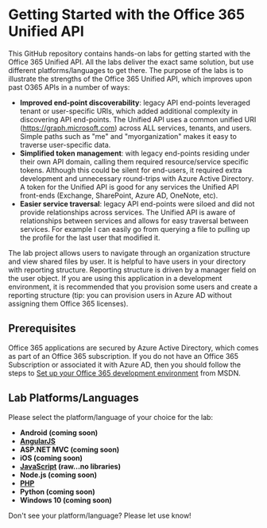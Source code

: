 # Getting Started with the Office 365 Unified API #
This GitHub repository contains hands-on labs for getting started with the Office 365 Unified API. All the labs deliver the  exact same solution, but use different platforms/languages to get there. The purpose of the labs is to illustrate the strengths of the Office 365 Unified API, which improves upon past O365 APIs in a number of ways:

-  **Improved end-point discoverability**: legacy API end-points leveraged tenant or user-specific URIs, which added additional complexity in discovering API end-points. The Unified API uses a common unified URI (https://graph.microsoft.com) across ALL services, tenants, and users. Simple paths such as "me" and "myorganization" makes it easy to traverse user-specific data.
-  **Simplified token management**: with legacy end-points residing under their own API domain, calling them required resource/service specific tokens. Although this could be silent for end-users, it required extra development and  unnecessary round-trips with Azure Active Directory. A token for the Unified API is good for any services the Unified API front-ends (Exchange, SharePoint, Azure AD, OneNote, etc).
-  **Easier service traversal**: legacy API end-points were siloed and did not provide relationships across services. The Unified API is aware of relationships between services and allows for easy traversal between services. For example I can easily go from querying a file to pulling up the profile for the last user that modified it.

The lab project allows users to navigate through an organization structure and view shared files by user. It is helpful to have users in your directory with reporting structure. Reporting structure is driven by a manager field on the user object. If you are using this application in a development environment, it is recommended that you provision some users and create a reporting structure (tip: you can provision users in Azure AD without assigning them Office 365 licenses).

## Prerequisites ##
Office 365 applications are secured by Azure Active Directory, which comes as part of an Office 365 subscription. If you do not have an Office 365 Subscription or associated it with Azure AD, then you should follow the steps to [Set up your Office 365 development environment](https://msdn.microsoft.com/office/office365/HowTo/setup-development-environment "Set up your Office 365 development environment") from MSDN.

## Lab Platforms/Languages ##
Please select the platform/language of your choice for the lab:

- **Android (coming soon)**
- **[AngularJS](https://github.com/OfficeDev/Unified-API-Getting-Started-Labs/tree/master/AngularJS)**
- **ASP.NET MVC (coming soon)**
- **iOS (coming soon)**
- **[JavaScript](https://github.com/OfficeDev/Unified-API-Getting-Started-Labs/tree/master/JavaScript) (raw...no libraries)**
- **Node.js (coming soon)**
- **[PHP](https://github.com/OfficeDev/Unified-API-Getting-Started-Labs/tree/master/PHP)**
- **Python (coming soon)**
- **Windows 10 (coming soon)**

Don't see your platform/language? Please let use know!